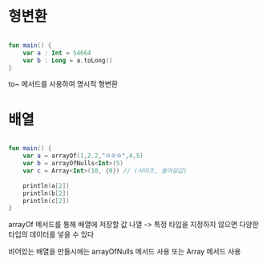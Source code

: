 # 형변환

```kotlin

fun main() {
    var a : Int = 54664
    var b : Long = a.toLong()
}

```

to~ 메서드를 사용하여 명시적 형변환

# 배열

```kotlin

fun main() {
    var a = arrayOf(1,2.2,"ㅇㄹㅇ",4,5)
    var b = arrayOfNulls<Int>(5)
    var c = Array<Int>(10, {0}) // (사이즈, 들어갈값)
    
    println(a[2])
    println(b[2])
    println(c[2])
}

```

arrayOf 메서드를 통해 배열에 저장할 값 나열 -> 특정 타입을 지정하지 않으면 다양한 타입의 데이터를 넣을 수 있다

비어있는 배열을 만들시에는 arrayOfNulls 메서드 사용 또는 Array 메서드 사용
